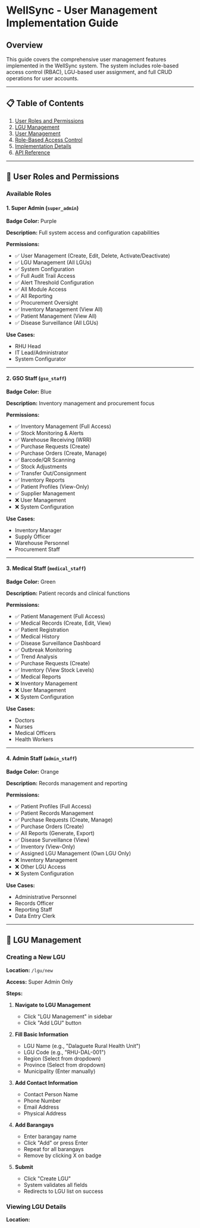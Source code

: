 # WellSync - User Management Implementation Guide

## Overview
This guide covers the comprehensive user management features implemented in the WellSync system. The system includes role-based access control (RBAC), LGU-based user assignment, and full CRUD operations for user accounts.

---

## 📋 Table of Contents
1. [User Roles and Permissions](#user-roles-and-permissions)
2. [LGU Management](#lgu-management)
3. [User Management](#user-management)
4. [Role-Based Access Control](#role-based-access-control)
5. [Implementation Details](#implementation-details)
6. [API Reference](#api-reference)

---

## 🔐 User Roles and Permissions

### Available Roles

#### 1. **Super Admin** (`super_admin`)
**Badge Color:** Purple

**Description:** Full system access and configuration capabilities

**Permissions:**
- ✅ User Management (Create, Edit, Delete, Activate/Deactivate)
- ✅ LGU Management (All LGUs)
- ✅ System Configuration
- ✅ Full Audit Trail Access
- ✅ Alert Threshold Configuration
- ✅ All Module Access
- ✅ All Reporting
- ✅ Procurement Oversight
- ✅ Inventory Management (View All)
- ✅ Patient Management (View All)
- ✅ Disease Surveillance (All LGUs)

**Use Cases:**
- RHU Head
- IT Lead/Administrator
- System Configurator

---

#### 2. **GSO Staff** (`gso_staff`)
**Badge Color:** Blue

**Description:** Inventory management and procurement focus

**Permissions:**
- ✅ Inventory Management (Full Access)
- ✅ Stock Monitoring & Alerts
- ✅ Warehouse Receiving (WRR)
- ✅ Purchase Requests (Create)
- ✅ Purchase Orders (Create, Manage)
- ✅ Barcode/QR Scanning
- ✅ Stock Adjustments
- ✅ Transfer Out/Consignment
- ✅ Inventory Reports
- ✅ Patient Profiles (View-Only)
- ✅ Supplier Management
- ❌ User Management
- ❌ System Configuration

**Use Cases:**
- Inventory Manager
- Supply Officer
- Warehouse Personnel
- Procurement Staff

---

#### 3. **Medical Staff** (`medical_staff`)
**Badge Color:** Green

**Description:** Patient records and clinical functions

**Permissions:**
- ✅ Patient Management (Full Access)
- ✅ Medical Records (Create, Edit, View)
- ✅ Patient Registration
- ✅ Medical History
- ✅ Disease Surveillance Dashboard
- ✅ Outbreak Monitoring
- ✅ Trend Analysis
- ✅ Purchase Requests (Create)
- ✅ Inventory (View Stock Levels)
- ✅ Medical Reports
- ❌ Inventory Management
- ❌ User Management
- ❌ System Configuration

**Use Cases:**
- Doctors
- Nurses
- Medical Officers
- Health Workers

---

#### 4. **Admin Staff** (`admin_staff`)
**Badge Color:** Orange

**Description:** Records management and reporting

**Permissions:**
- ✅ Patient Profiles (Full Access)
- ✅ Patient Records Management
- ✅ Purchase Requests (Create, Manage)
- ✅ Purchase Orders (Create)
- ✅ All Reports (Generate, Export)
- ✅ Disease Surveillance (View)
- ✅ Inventory (View-Only)
- ✅ Assigned LGU Management (Own LGU Only)
- ❌ Inventory Management
- ❌ Other LGU Access
- ❌ System Configuration

**Use Cases:**
- Administrative Personnel
- Records Officer
- Reporting Staff
- Data Entry Clerk

---

## 🏥 LGU Management

### Creating a New LGU

**Location:** `/lgu/new`

**Access:** Super Admin Only

**Steps:**

1. **Navigate to LGU Management**
   - Click "LGU Management" in sidebar
   - Click "Add LGU" button

2. **Fill Basic Information**
   - LGU Name (e.g., "Dalaguete Rural Health Unit")
   - LGU Code (e.g., "RHU-DAL-001")
   - Region (Select from dropdown)
   - Province (Select from dropdown)
   - Municipality (Enter manually)

3. **Add Contact Information**
   - Contact Person Name
   - Phone Number
   - Email Address
   - Physical Address

4. **Add Barangays**
   - Enter barangay name
   - Click "Add" or press Enter
   - Repeat for all barangays
   - Remove by clicking X on badge

5. **Submit**
   - Click "Create LGU"
   - System validates all fields
   - Redirects to LGU list on success

### Viewing LGU Details

**Location:**
